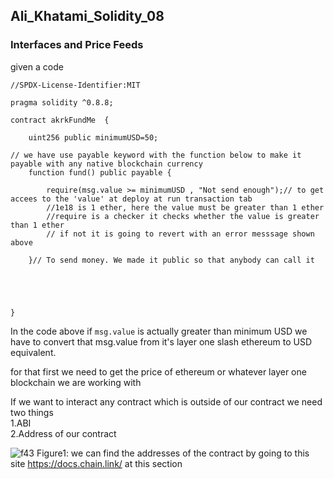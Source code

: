 ## Ali_Khatami_Solidity_08
### Interfaces and Price Feeds

given a code

```
//SPDX-License-Identifier:MIT

pragma solidity ^0.8.8;

contract akrkFundMe  {

    uint256 public minimumUSD=50;

// we have use payable keyword with the function below to make it payable with any native blockchain currency
    function fund() public payable {

        require(msg.value >= minimumUSD , "Not send enough");// to get accees to the 'value' at deploy at run transaction tab
        //1e18 is 1 ether, here the value must be greater than 1 ether
        //require is a checker it checks whether the value is greater than 1 ether
        // if not it is going to revert with an error messsage shown above

    }// To send money. We made it public so that anybody can call it



    

}
```

In the code above if ```msg.value``` is actually greater than minimum USD we have to convert that msg.value from it's layer one slash ethereum to USD equivalent.<br>

for that first we need to get the price of ethereum or whatever layer one blockchain we are working with<br>

If we want to interact any contract which is outside of our contract we need two things<br> 
1.ABI<br>
2.Address of our contract<br>

![f43](https://user-images.githubusercontent.com/89090776/235877819-4ef2e9a4-b321-4522-85a1-d900ada04c1e.jpg)
Figure1: we can find the addresses of the contract by going to this site https://docs.chain.link/ at this section<br>




